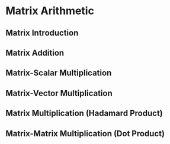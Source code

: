 # Matrix Arithmetic

## Matrix Introduction

## Matrix Addition

## Matrix-Scalar Multiplication

## Matrix-Vector Multiplication

## Matrix Multiplication \(Hadamard Product\)

## Matrix-Matrix Multiplication \(Dot Product\)



